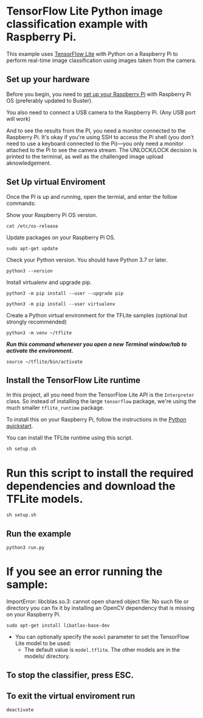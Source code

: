 # TensorFlow Lite Python image classification example with Raspberry Pi.

This example uses [TensorFlow Lite](https://tensorflow.org/lite) with Python
on a Raspberry Pi to perform real-time image classification using images
taken from the camera.

## Set up your hardware

Before you begin, you need to [set up your Raspberry Pi](
https://projects.raspberrypi.org/en/projects/raspberry-pi-setting-up) with
Raspberry Pi OS (preferably updated to Buster).

You also need to connect a USB camera to the Raspberry Pi. (Any USB port will work)

And to see the results from the PI, you need a monitor connected
to the Raspberry Pi. It's okay if you're using SSH to access the Pi shell
(you don't need to use a keyboard connected to the Pi)—you only need a monitor
attached to the Pi to see the camera stream. The UNLOCK/LOCK decision is printed to
the terminal, as well as the challenged image upload aknowledgement. 

## Set Up virtual Enviroment

Once the PI is up and running, open the termial, and enter the follow commands:

Show your Raspberry Pi OS version.
```
cat /etc/os-release
```

Update packages on your Raspberry Pi OS.
```
sudo apt-get update
```

Check your Python version. You should have Python 3.7 or later.
```
python3 --version
```

Install virtualenv and upgrade pip.
```
python3 -m pip install --user --upgrade pip
```

```
python3 -m pip install --user virtualenv
```

Create a Python virtual environment for the TFLite samples (optional but strongly recommended)
```
python3 -m venv ~/tflite
```

***Run this command whenever you open a new Terminal window/tab to activate the environment.***
```
source ~/tflite/bin/activate
```

## Install the TensorFlow Lite runtime

In this project, all you need from the TensorFlow Lite API is the `Interpreter`
class. So instead of installing the large `tensorflow` package, we're using the
much smaller `tflite_runtime` package.

To install this on your Raspberry Pi, follow the instructions in the
[Python quickstart](https://www.tensorflow.org/lite/guide/python#install_tensorflow_lite_for_python).

You can install the TFLite runtime using this script.

```
sh setup.sh
```

# Run this script to install the required dependencies and download the TFLite models.

```
sh setup.sh
```

## Run the example

```
python3 run.py
```

# If you see an error running the sample:
ImportError: libcblas.so.3: cannot open shared object file: No such file or directory
you can fix it by installing an OpenCV dependency that is missing on your Raspberry Pi.

```
sudo apt-get install libatlas-base-dev
```

*   You can optionally specify the `model` parameter to set the TensorFlow Lite
    model to be used:
    *   The default value is `model.tflite`. The other models are in the models/ directory. 

## To stop the classifier, press ESC.
## To exit the virtual enviroment run
```
deactivate
```
